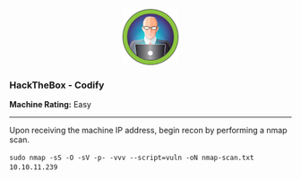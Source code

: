 <p align="center"><img src="./img/codifylogo.png" width="100"></p>

### HackTheBox - Codify

<b>Machine Rating:</b> Easy

---

Upon receiving the machine IP address, begin recon by performing a nmap scan.

```sudo nmap -sS -O -sV -p- -vvv --script=vuln -oN nmap-scan.txt 10.10.11.239```

